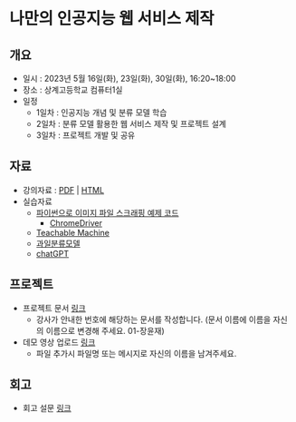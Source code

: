 # 나만의 인공지능 웹 서비스 제작

## 개요
* 일시 : 2023년 5월 16일(화), 23일(화), 30일(화), 16:20~18:00
* 장소 : 상계고등학교 컴퓨터1실
* 일정
  - 1일차 : 인공지능 개념 및 분류 모델 학습
  - 2일차 : 분류 모델 활용한 웹 서비스 제작 및 프로젝트 설계
  - 3일차 : 프로젝트 개발 및 공유

## 자료
* 강의자료 : [PDF](https://janggoons.github.io/ai-future-society/202305-sanggye/note_ko.pdf) | [HTML](https://janggoons.github.io/ai-future-society/202305-sanggye/note_ko.html)
* 실습자료
  - [파이썬으로 이미지 파일 스크래핑 예제 코드](https://github.com/janggoons/ai-future-society/blob/main/202305-sanggye/src/scraping.py)
    - [ChromeDriver](https://sites.google.com/chromium.org/driver/downloads?authuser=0)
  - [Teachable Machine](https://teachablemachine.withgoogle.com/)
  - [과일분류모델](https://tm-image-demo.glitch.me/)
  - [chatGPT](https://chat.openai.com/)

## 프로젝트
* 프로젝트 문서 [링크](https://drive.google.com/drive/folders/1Sto-9DTvJ9WWqXd63_KVmGrtIJ9JJzTS?usp=sharing)
  - 강사가 안내한 번호에 해당하는 문서를 작성합니다. (문서 이름에 이름을 자신의 이름으로 변경해 주세요. 01-장윤재)
* 데모 영상 업로드 [링크](https://www.dropbox.com/request/Y3UfkrJGD6e9bMt9Ivkt)
  - 파일 추가시 파일명 또는 메시지로 자신의 이름을 남겨주세요.

## 회고
* 회고 설문 [링크](https://docs.google.com/forms/d/e/1FAIpQLSdlXU-oO7mM5oXWqmdwzWTTZpvB4H_Pd92GUCQjLvSS9_Itdg/viewform?usp=sf_link)
